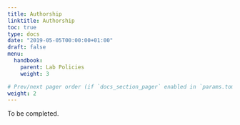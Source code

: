 ```yaml
---
title: Authorship
linktitle: Authorship
toc: true
type: docs
date: "2019-05-05T00:00:00+01:00"
draft: false
menu:
  handbook:
    parent: Lab Policies
    weight: 3

# Prev/next pager order (if `docs_section_pager` enabled in `params.toml`)
weight: 2
---
```


To be completed.
